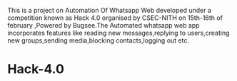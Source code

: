 This is a project on Automation Of Whatsapp Web developed under a competition known as Hack 4.0 organised by CSEC-NITH on 15th-16th of february ,Powered by Bugsee.The Automated whatsapp web app incorporates features like reading new messages,replying to users,creating new groups,sending media,blocking contacts,logging out etc.
# Hack-4.0
